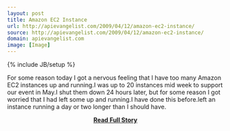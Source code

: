 ```yaml
---
layout: post
title: Amazon EC2 Instance
url: http://apievangelist.com/2009/04/12/amazon-ec2-instance/
source: http://apievangelist.com/2009/04/12/amazon-ec2-instance/
domain: apievangelist.com
image: [Image]
---
```

{% include JB/setup %}<p>For some reason today I got a nervous feeling that I have too many Amazon EC2 instances up and running.I was up to 20 instances mid week to support our event in May.I shut them down 24 hours later, but for some reason I got worried that I had left some up and running.I have done this before.left an instance running a day or two longer than I should have.</p>
<center><p><a href="http://apievangelist.com/2009/04/12/amazon-ec2-instance/" style='padding:25px; font-sze:18px; font-weight: bold;'>Read Full Story</a></p></center>

